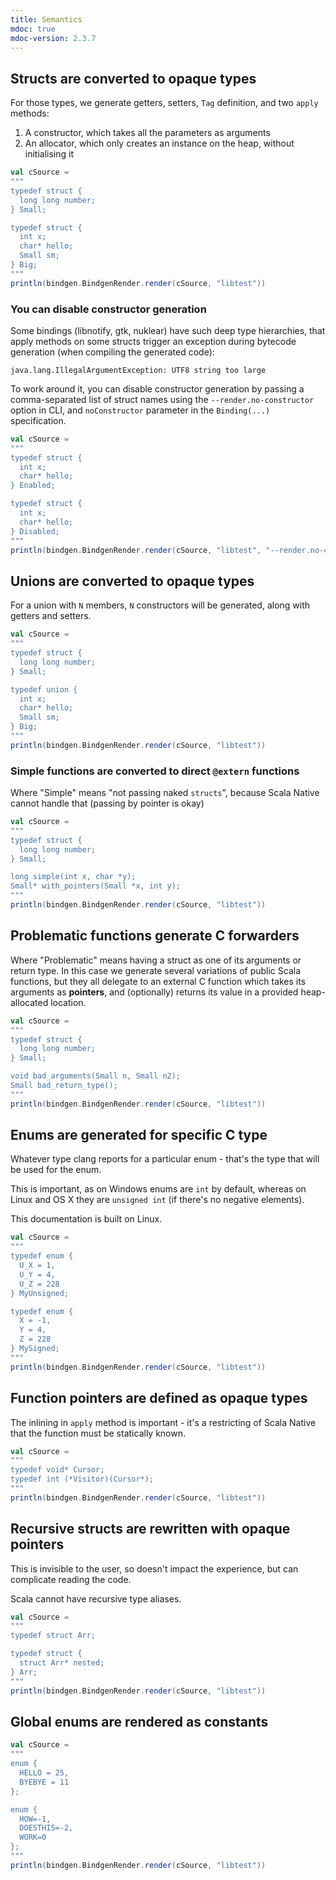 ```yaml
---
title: Semantics 
mdoc: true
mdoc-version: 2.3.7
---
```


## Structs are converted to opaque types

For those types, we generate getters, setters, `Tag` definition, and two `apply` methods:

1. A constructor, which takes all the parameters as arguments
2. An allocator, which only creates an instance on the heap, without initialising it

```scala mdoc:passthrough
val cSource = 
"""
typedef struct {
  long long number;
} Small;

typedef struct {
  int x;
  char* hello;
  Small sm;
} Big;
"""
println(bindgen.BindgenRender.render(cSource, "libtest"))
```


### You can disable constructor generation 

Some bindings (libnotify, gtk, nuklear) have such deep type hierarchies, that apply methods 
on some structs trigger an exception during bytecode generation (when compiling the generated 
code):

```
java.lang.IllegalArgumentException: UTF8 string too large
```

To work around it, you can disable constructor generation by passing a comma-separated 
list of struct names using the `--render.no-constructor` option in CLI, and `noConstructor`
parameter in the `Binding(...)` specification.

```scala mdoc:nest:passthrough
val cSource = 
"""
typedef struct {
  int x;
  char* hello;
} Enabled;

typedef struct {
  int x;
  char* hello;
} Disabled;
"""
println(bindgen.BindgenRender.render(cSource, "libtest", "--render.no-constructor", "Disabled"))
```


## Unions are converted to opaque types

For a union with `N` members, `N` constructors will be generated,
along with getters and setters.

```scala mdoc:nest:passthrough
val cSource = 
"""
typedef struct {
  long long number;
} Small;

typedef union {
  int x;
  char* hello;
  Small sm;
} Big;
"""
println(bindgen.BindgenRender.render(cSource, "libtest"))
```

### Simple functions are converted to direct `@extern` functions

Where "Simple" means "not passing naked `structs`", because Scala Native cannot handle that (passing by pointer is okay)


```scala mdoc:nest:passthrough
val cSource = 
"""
typedef struct {
  long long number;
} Small;

long simple(int x, char *y);
Small* with_pointers(Small *x, int y);
"""
println(bindgen.BindgenRender.render(cSource, "libtest"))
```

## Problematic functions generate C forwarders

Where "Problematic" means having a struct as one of its arguments or return type.
In this case we generate several variations of public Scala functions,
but they all delegate to an external C function which takes its arguments as **pointers**, and (optionally) returns its value in a provided heap-allocated location.

```scala mdoc:nest:passthrough
val cSource = 
"""
typedef struct {
  long long number;
} Small;

void bad_arguments(Small n, Small n2);
Small bad_return_type();
"""
println(bindgen.BindgenRender.render(cSource, "libtest"))
```

## Enums are generated for specific C type

Whatever type clang reports for a particular enum - that's the type that will be
used for the enum.

This is important, as on Windows enums are `int` by default, whereas on Linux and OS X they are `unsigned int` (if there's no negative elements).

This documentation is built on Linux.

```scala mdoc:nest:passthrough
val cSource = 
"""
typedef enum {
  U_X = 1,
  U_Y = 4,
  U_Z = 228
} MyUnsigned;

typedef enum {
  X = -1,
  Y = 4,
  Z = 228
} MySigned;
"""
println(bindgen.BindgenRender.render(cSource, "libtest"))
```

## Function pointers are defined as opaque types

The inlining in `apply` method is important - it's a restricting of Scala Native 
that the function must be statically known.

```scala mdoc:nest:passthrough
val cSource = 
"""
typedef void* Cursor;
typedef int (*Visitor)(Cursor*);
"""
println(bindgen.BindgenRender.render(cSource, "libtest"))
```

## Recursive structs are rewritten with opaque pointers

This is invisible to the user, so doesn't impact the experience, but 
can complicate reading the code.

Scala cannot have recursive type aliases.

```scala mdoc:nest:passthrough
val cSource = 
"""
typedef struct Arr;

typedef struct {
  struct Arr* nested;
} Arr;
"""
println(bindgen.BindgenRender.render(cSource, "libtest"))
```

## Global enums are rendered as constants

```scala mdoc:nest:passthrough
val cSource = 
"""
enum {
  HELLO = 25,
  BYEBYE = 11
};

enum {
  HOW=-1,
  DOESTHIS=-2,
  WORK=0
};
"""
println(bindgen.BindgenRender.render(cSource, "libtest"))
```
